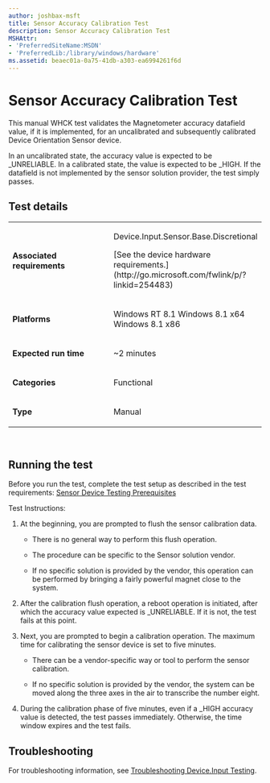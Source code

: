 ```yaml
---
author: joshbax-msft
title: Sensor Accuracy Calibration Test
description: Sensor Accuracy Calibration Test
MSHAttr:
- 'PreferredSiteName:MSDN'
- 'PreferredLib:/library/windows/hardware'
ms.assetid: beaec01a-0a75-41db-a303-ea6994261f6d
---
```


# Sensor Accuracy Calibration Test


This manual WHCK test validates the Magnetometer accuracy datafield value, if it is implemented, for an uncalibrated and subsequently calibrated Device Orientation Sensor device.

In an uncalibrated state, the accuracy value is expected to be \_UNRELIABLE. In a calibrated state, the value is expected to be \_HIGH. If the datafield is not implemented by the sensor solution provider, the test simply passes.

## Test details


<table>
<colgroup>
<col width="50%" />
<col width="50%" />
</colgroup>
<tbody>
<tr class="odd">
<td><p><strong>Associated requirements</strong></p></td>
<td><p>Device.Input.Sensor.Base.Discretional</p>
<p>[See the device hardware requirements.](http://go.microsoft.com/fwlink/p/?linkid=254483)</p></td>
</tr>
<tr class="even">
<td><p><strong>Platforms</strong></p></td>
<td><p>Windows RT 8.1 Windows 8.1 x64 Windows 8.1 x86</p></td>
</tr>
<tr class="odd">
<td><p><strong>Expected run time</strong></p></td>
<td><p>~2 minutes</p></td>
</tr>
<tr class="even">
<td><p><strong>Categories</strong></p></td>
<td><p>Functional</p></td>
</tr>
<tr class="odd">
<td><p><strong>Type</strong></p></td>
<td><p>Manual</p></td>
</tr>
</tbody>
</table>

 

## Running the test


Before you run the test, complete the test setup as described in the test requirements: [Sensor Device Testing Prerequisites](sensor-device-testing-prerequisites.md)

Test Instructions:

1.  At the beginning, you are prompted to flush the sensor calibration data.

    -   There is no general way to perform this flush operation.

    -   The procedure can be specific to the Sensor solution vendor.

    -   If no specific solution is provided by the vendor, this operation can be performed by bringing a fairly powerful magnet close to the system.

2.  After the calibration flush operation, a reboot operation is initiated, after which the accuracy value expected is \_UNRELIABLE. If it is not, the test fails at this point.

3.  Next, you are prompted to begin a calibration operation. The maximum time for calibrating the sensor device is set to five minutes.

    -   There can be a vendor-specific way or tool to perform the sensor calibration.

    -   If no specific solution is provided by the vendor, the system can be moved along the three axes in the air to transcribe the number eight.

4.  During the calibration phase of five minutes, even if a \_HIGH accuracy value is detected, the test passes immediately. Otherwise, the time window expires and the test fails.

## Troubleshooting


For troubleshooting information, see [Troubleshooting Device.Input Testing](troubleshooting-deviceinput-testing.md).

 

 






